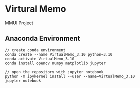 # Virtural Memo
 MMUI Project

## Anaconda Environment
```
// create conda environment
conda create --name VirtualMemo_3.10 python=3.10
conda activate VirtualMemo_3.10
conda install opencv numpy matplotlib jupyter

// open the repository with jupyter notebook
python -m ipykernel install --user --name=VirtualMemo_3.10
jupyter notebook
```